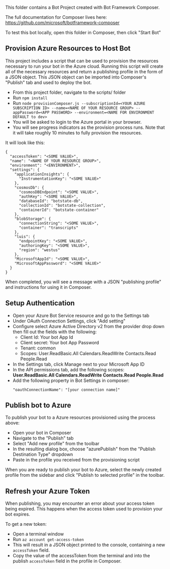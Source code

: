 This folder contains a Bot Project created with Bot Framework Composer.

The full documentation for Composer lives here:
https://github.com/microsoft/botframework-composer

To test this bot locally, open this folder in Composer, then click "Start Bot"

## Provision Azure Resources to Host Bot

This project includes a script that can be used to provision the resources necessary to run your bot in the Azure cloud. Running this script will create all of the necessary resources and return a publishing profile in the form of a JSON object.  This JSON object can be imported into Composer's "Publish" tab and used to deploy the bot.

* From this project folder, navigate to the scripts/ folder
* Run `npm install`
* Run `node provisionComposer.js --subscriptionId=<YOUR AZURE SUBSCRIPTION ID> --name=<NAME OF YOUR RESOURCE GROUP> --appPassword=<APP PASSWORD> --environment=<NAME FOR ENVIRONMENT DEFAULT to dev>`
* You will be asked to login to the Azure portal in your browser.
* You will see progress indicators as the provision process runs. Note that it will take roughly 10 minutes to fully provision the resources.

It will look like this:
```
{
  "accessToken": "<SOME VALUE>",
  "name": "<NAME OF YOUR RESOURCE GROUP>",
  "environment": "<ENVIRONMENT>",
  "settings": {
    "applicationInsights": {
      "InstrumentationKey": "<SOME VALUE>"
    },
    "cosmosDb": {
      "cosmosDBEndpoint": "<SOME VALUE>",
      "authKey": "<SOME VALUE>",
      "databaseId": "botstate-db",
      "collectionId": "botstate-collection",
      "containerId": "botstate-container"
    },
    "blobStorage": {
      "connectionString": "<SOME VALUE>",
      "container": "transcripts"
    },
    "luis": {
      "endpointKey": "<SOME VALUE>",
      "authoringKey": "<SOME VALUE>",
      "region": "westus"
    },
    "MicrosoftAppId": "<SOME VALUE>",
    "MicrosoftAppPassword": "<SOME VALUE>"
  }
}
```

When completed, you will see a message with a JSON "publishing profile" and instructions for using it in Composer.

## Setup Authentication
* Open your Azure Bot Service resource and go to the Settings tab
* Under OAuth Connection Settings, click "Add setting"
* Configure select Azure Active Directory v2 from the provider drop down then fill out the fields with the following:
  * Client Id: Your bot App Id
  * Client secret: Your bot App Password
  * Tenant: common
  * Scopes: User.ReadBasic.All Calendars.ReadWrite Contacts.Read People.Read
* In the Settings tab, click Manage next to your Microsoft App ID
* In the API permissions tab, add the following scopes: **User.ReadBasic.All Calendars.ReadWrite Contacts.Read People.Read**
* Add the following property in Bot Settings in composer:
  ```
  "oauthConnectionName": "[your connection name]"
  ```

## Publish bot to Azure

To publish your bot to a Azure resources provisioned using the process above:

* Open your bot in Composer
* Navigate to the "Publish" tab
* Select "Add new profile" from the toolbar
* In the resulting dialog box, choose "azurePublish" from the "Publish Destination Type" dropdown
* Paste in the profile you received from the provisioning script

When you are ready to publish your bot to Azure, select the newly created profile from the sidebar and click "Publish to selected profile" in the toolbar.

## Refresh your Azure Token

When publishing, you may encounter an error about your access token being expired. This happens when the access token used to provision your bot expires.

To get a new token:

* Open a terminal window
* Run `az account get-access-token`
* This will result in a JSON object printed to the console, containing a new `accessToken` field.
* Copy the value of the accessToken from the terminal and into the publish `accessToken` field in the profile in Composer.


